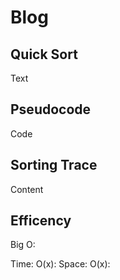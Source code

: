 # Blog

## Quick Sort

Text

## Pseudocode

Code

## Sorting Trace

Content

## Efficency

Big O:

Time: O(x):
Space: O(x):
